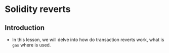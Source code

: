 # Solidity reverts

## Introduction
- In this lesson, we will delve into how do transaction reverts work, what is `gas` where is used.

##
